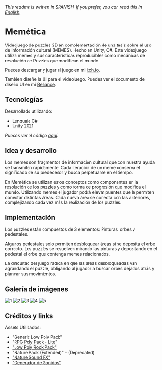 *This readme is written in SPANISH. If you prefer, you can read this in [English](README.md).*

# Memética

Videojuego de puzzles 3D en complementación de una tesis sobre el uso de información cultural (MEMES). Hecho en Unity, C#.
Este videojuego utiliza memes y sus características reproducibles como mecánicas de resolución de Puzzles que modifican el mundo.

Puedes descargar y jugar el juego en mi [itch.io](https://facundo-bravo.itch.io/memetica).

Tambien diseñe la UI para el videojuego. Puedes ver el documento de diseño UI en mi [Behance](https://www.behance.net/gallery/175545155/MEMETICA-Videogame-UI-Design).

## Tecnologías

Desarrollado utilizando:
- Lenguaje C#
- Unity 2021

*Puedes ver el código [aquí](Assets/_Scripts).*

## Idea y desarrollo

Los memes son fragmentos de información cultural que con nuestra ayuda se transmiten rápidamente.
Cada iteración de un meme conserva el significado de su predecesor y busca perpetuarse en el tiempo.

En Memética se utilizan estos conceptos como componentes en la resolución de los puzzles y como forma de progresión que modifica el mundo.
Utilizando memes el jugador podrá elevar puentes que le permiten conectar distintas áreas.
Cada nueva área se conecta con las anteriores, complejizando cada vez más la realización de los puzzles.

## Implementación

Los puzzles están compuestos de 3 elementos: Pinturas, orbes y pedestales.

Algunos pedestales solo permiten desbloquear áreas si se deposita el orbe correcto.
Los puzzles se resuelven mirando las pinturas y depositando en el pedestal el orbe que contenga memes relacionados.

La dificultad del juego radica en que las áreas desbloqueadas van agrandando el puzzle, obligando al jugador a buscar orbes dejados atrás y planear sus movimientos.

## Galería de imágenes

![1](https://user-images.githubusercontent.com/88951560/164586659-8470af57-a577-4197-8639-bd198d45d23b.png)
![2](https://user-images.githubusercontent.com/88951560/164586663-4d0f5d69-4f71-43d4-80c0-1f537b728676.png)
![3](https://user-images.githubusercontent.com/88951560/164586665-99cd7cad-0322-4f6a-a8e5-141a961bd5d0.png)
![4](https://user-images.githubusercontent.com/88951560/164586671-6a5c87c8-2b8b-406f-9ea7-8d871aee0b55.png)
![5](https://user-images.githubusercontent.com/88951560/164586674-b183d6c7-f7b7-472b-b362-ee035fa1d5a7.png)

## Créditos y links

Assets Utilizados:
- ["Generic Low Poly Pack"](https://assetstore.unity.com/packages/3d/environments/generic-low-poly-pack-141077)
- ["RPG Poly Pack - Lite"](https://assetstore.unity.com/packages/3d/environments/landscapes/rpg-poly-pack-lite-148410)
- ["Low Poly Rock Pack"](https://assetstore.unity.com/packages/3d/environments/low-poly-rock-pack-57874)
- "Nature Pack (Extended)" - (Deprecated)
- ["Nature Sound FX"](https://assetstore.unity.com/packages/audio/sound-fx/nature-sound-fx-180413)
- ["Generador de Sonidos"](https://www.leshylabs.com/apps/sfMaker/)

